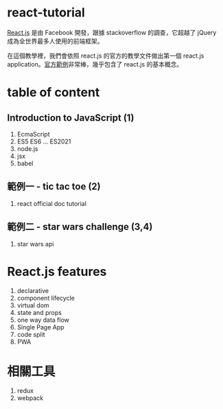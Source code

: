 # react-tutorial

[React.js](https://reactjs.org/) 是由 Facebook 開發，跟據 stackoverflow 的調查，它超越了 jQuery 成為全世界最多人使用的前端框架。

在這個教學裡，我們會依照 react.js 的官方的教學文件做出第一個 react.js application。[官方範例](https://reactjs.org/tutorial/tutorial.html)非常棒，幾乎包含了 react.js 的基本概念。


# table of content

## Introduction to JavaScript (1)
1. EcmaScript
1. ES5 ES6 ... ES2021
2. node.js
4. jsx
5. babel

## 範例一 - tic tac toe (2)

1. react official doc tutorial

## 範例二 - star wars challenge (3,4)

1. star wars api

# React.js features

1. declarative
8. component lifecycle
9. virtual dom
1. state and props
2. one way data flow
1. Single Page App
7. code split
8. PWA


# 相關工具
1. redux
2. webpack